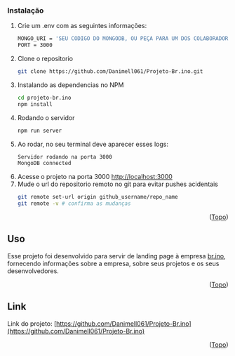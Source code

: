 <a id="readme-top"></a>

### Instalação

1. Crie um .env com as seguintes informações: 
   ```sh
   MONGO_URI = 'SEU CODIGO DO MONGODB, OU PEÇA PARA UM DOS COLABORADORES O CODIGO FEITO PARA ESSE PROJETO'
   PORT = 3000
   ```
2. Clone o repositorio
   ```sh
   git clone https://github.com/Danimell061/Projeto-Br.ino.git
   ```
3. Instalando as dependencias no NPM
   ```sh
   cd projeto-br.ino
   npm install
   ```
4. Rodando o servidor
   ```js
   npm run server
   ```
5. Ao rodar, no seu terminal deve aparecer esses logs:
   ```sh
   Servidor rodando na porta 3000
   MongoDB connected
   ```
4. Acesse o projeto na porta 3000
   [http://localhost:3000](http://localhost:3000)
5. Mude o url do repositorio remoto no git para evitar pushes acidentais
   ```sh
   git remote set-url origin github_username/repo_name
   git remote -v # confirma as mudanças
   ```

<p align="right">(<a href="#readme-top">Topo</a>)</p>

## Uso

Esse projeto foi desenvolvido para servir de landing page à empresa [br.ino](https://brino.cc), fornecendo informações sobre a empresa, sobre seus projetos e os seus desenvolvedores.

<p align="right">(<a href="#readme-top">Topo</a>)</p>

## Link

Link do projeto: [https://github.com/Danimell061/Projeto-Br.ino](https://github.com/Danimell061/Projeto-Br.ino)

<p align="right">(<a href="#readme-top">Topo</a>)</p>
